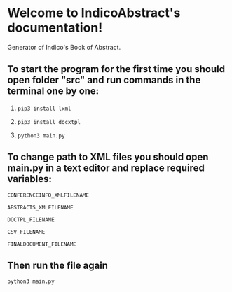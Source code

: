 # Welcome to IndicoAbstract's documentation!
Generator of Indico's Book of Abstract.

## To start the program for the first time you should open folder "src" and run commands in the terminal one by one:

1. `pip3 install lxml`

2. `pip3 install docxtpl`

3. `python3 main.py`

## To change path to XML files you should open main.py in a text editor and replace required variables:
`CONFERENCEINFO_XMLFILENAME`

`ABSTRACTS_XMLFILENAME`

`DOCTPL_FILENAME`

`CSV_FILENAME`

`FINALDOCUMENT_FILENAME`

## Then run the file again

`python3 main.py`
